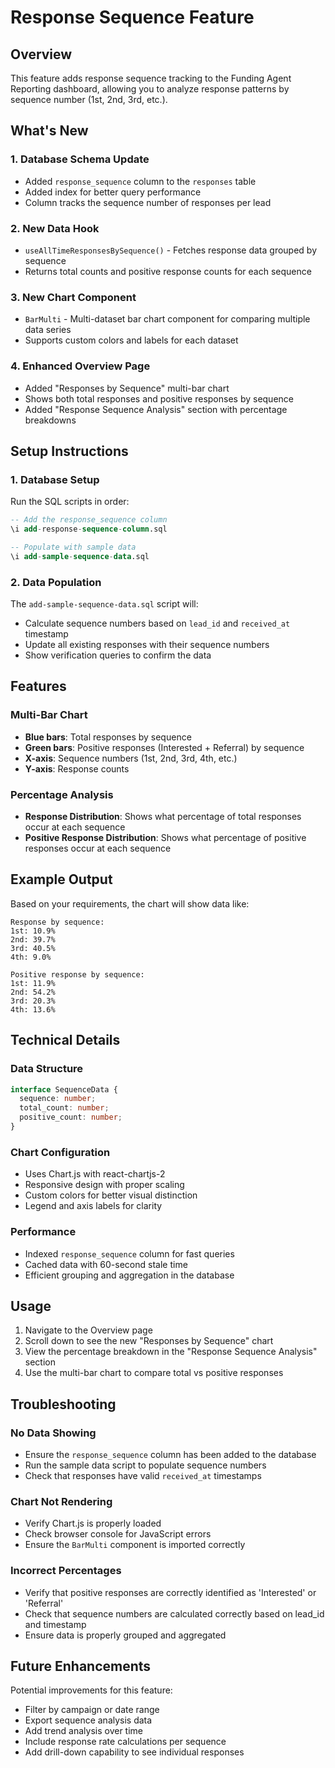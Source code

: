 # Response Sequence Feature

## Overview
This feature adds response sequence tracking to the Funding Agent Reporting dashboard, allowing you to analyze response patterns by sequence number (1st, 2nd, 3rd, etc.).

## What's New

### 1. Database Schema Update
- Added `response_sequence` column to the `responses` table
- Added index for better query performance
- Column tracks the sequence number of responses per lead

### 2. New Data Hook
- `useAllTimeResponsesBySequence()` - Fetches response data grouped by sequence
- Returns total counts and positive response counts for each sequence

### 3. New Chart Component
- `BarMulti` - Multi-dataset bar chart component for comparing multiple data series
- Supports custom colors and labels for each dataset

### 4. Enhanced Overview Page
- Added "Responses by Sequence" multi-bar chart
- Shows both total responses and positive responses by sequence
- Added "Response Sequence Analysis" section with percentage breakdowns

## Setup Instructions

### 1. Database Setup
Run the SQL scripts in order:

```sql
-- Add the response_sequence column
\i add-response-sequence-column.sql

-- Populate with sample data
\i add-sample-sequence-data.sql
```

### 2. Data Population
The `add-sample-sequence-data.sql` script will:
- Calculate sequence numbers based on `lead_id` and `received_at` timestamp
- Update all existing responses with their sequence numbers
- Show verification queries to confirm the data

## Features

### Multi-Bar Chart
- **Blue bars**: Total responses by sequence
- **Green bars**: Positive responses (Interested + Referral) by sequence
- **X-axis**: Sequence numbers (1st, 2nd, 3rd, 4th, etc.)
- **Y-axis**: Response counts

### Percentage Analysis
- **Response Distribution**: Shows what percentage of total responses occur at each sequence
- **Positive Response Distribution**: Shows what percentage of positive responses occur at each sequence

## Example Output

Based on your requirements, the chart will show data like:

```
Response by sequence:
1st: 10.9%
2nd: 39.7%
3rd: 40.5%
4th: 9.0%

Positive response by sequence:
1st: 11.9%
2nd: 54.2%
3rd: 20.3%
4th: 13.6%
```

## Technical Details

### Data Structure
```typescript
interface SequenceData {
  sequence: number;
  total_count: number;
  positive_count: number;
}
```

### Chart Configuration
- Uses Chart.js with react-chartjs-2
- Responsive design with proper scaling
- Custom colors for better visual distinction
- Legend and axis labels for clarity

### Performance
- Indexed `response_sequence` column for fast queries
- Cached data with 60-second stale time
- Efficient grouping and aggregation in the database

## Usage

1. Navigate to the Overview page
2. Scroll down to see the new "Responses by Sequence" chart
3. View the percentage breakdown in the "Response Sequence Analysis" section
4. Use the multi-bar chart to compare total vs positive responses

## Troubleshooting

### No Data Showing
- Ensure the `response_sequence` column has been added to the database
- Run the sample data script to populate sequence numbers
- Check that responses have valid `received_at` timestamps

### Chart Not Rendering
- Verify Chart.js is properly loaded
- Check browser console for JavaScript errors
- Ensure the `BarMulti` component is imported correctly

### Incorrect Percentages
- Verify that positive responses are correctly identified as 'Interested' or 'Referral'
- Check that sequence numbers are calculated correctly based on lead_id and timestamp
- Ensure data is properly grouped and aggregated

## Future Enhancements

Potential improvements for this feature:
- Filter by campaign or date range
- Export sequence analysis data
- Add trend analysis over time
- Include response rate calculations per sequence
- Add drill-down capability to see individual responses
